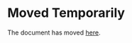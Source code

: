 Moved Temporarily
=================

The document has moved
[here](http://fibres-noires.blogspot.com/2016/12/le-respect-de-la-parole-des-concerne-es.html?spref=fb).
